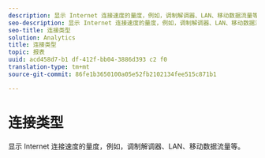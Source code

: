 ```yaml
---
description: 显示 Internet 连接速度的量度，例如，调制解调器、LAN、移动数据流量等。
seo-description: 显示 Internet 连接速度的量度，例如，调制解调器、LAN、移动数据流量等。
seo-title: 连接类型
solution: Analytics
title: 连接类型
topic: 报表
uuid: acd458d7-b1 df-412f-bb04-3886d393 c2 f0
translation-type: tm+mt
source-git-commit: 86fe1b3650100a05e52fb2102134fee515c871b1

---
```



# 连接类型

显示 Internet 连接速度的量度，例如，调制解调器、LAN、移动数据流量等。

